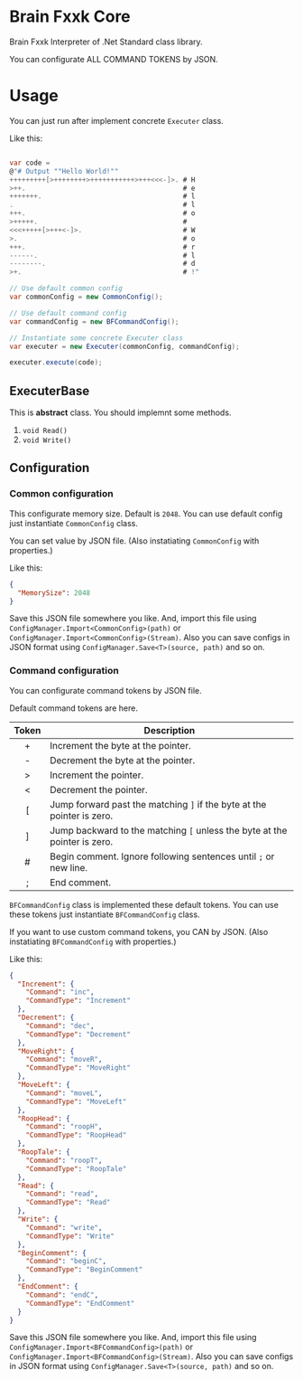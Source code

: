 # Brain Fxxk Core

Brain Fxxk Interpreter of .Net Standard class library.

You can configurate ALL COMMAND TOKENS by JSON.

# Usage

You can just run after implement concrete `Executer` class.

Like this:

```csharp

var code = 
@"# Output ""Hello World!""
+++++++++[>++++++++>+++++++++++>+++<<<-]>. # H
>++.                                       # e
+++++++.                                   # l
.                                          # l
+++.                                       # o
>+++++.                                    #  
<<<+++++[>+++<-]>.                         # W
>.                                         # o
+++.                                       # r
------.                                    # l
--------.                                  # d
>+.                                        # !"

// Use default common config
var commonConfig = new CommonConfig();

// Use default command config
var commandConfig = new BFCommandConfig();

// Instantiate some concrete Executer class
var executer = new Executer(commonConfig, commandConfig);

executer.execute(code);

```


## ExecuterBase

This is **abstract** class. You should implemnt some methods.

1. `void Read()`
1. `void Write()`

## Configuration

### Common configuration

This configurate memory size. Default is `2048`.
You can use default config just instantiate `CommonConfig` class.

You can set value by JSON file.
(Also instatiating `CommonConfig` with properties.)

Like this:

```json
{
  "MemorySize": 2048
}
```

Save this JSON file somewhere you like. And, import this file using `ConfigManager.Import<CommonConfig>(path)` or `ConfigManager.Import<CommonConfig>(Stream)`.
Also you can save configs in JSON format using `ConfigManager.Save<T>(source, path)` and so on.


### Command configuration

You can configurate command tokens by JSON file.

Default command tokens are here. 

|Token|Description|
|:-:|---|
|+|Increment the byte at the pointer.|
|-|Decrement the byte at the pointer.|
|>|Increment the pointer.|
|<|Decrement the pointer.|
|[|Jump forward past the matching `]` if the byte at the pointer is zero.|
|]|Jump backward to the matching `[` unless the byte at the pointer is zero.|
|#|Begin comment. Ignore following sentences until `;` or new line.|
|;|End comment.|

`BFCommandConfig` class is implemented these default tokens. You can use these tokens just instantiate `BFCommandConfig` class.

If you want to use custom command tokens, you CAN by JSON.
(Also instatiating `BFCommandConfig` with properties.)

Like this:

```json
{
  "Increment": {
    "Command": "inc",
    "CommandType": "Increment"
  },
  "Decrement": {
    "Command": "dec",
    "CommandType": "Decrement"
  },
  "MoveRight": {
    "Command": "moveR",
    "CommandType": "MoveRight"
  },
  "MoveLeft": {
    "Command": "moveL",
    "CommandType": "MoveLeft"
  },
  "RoopHead": {
    "Command": "roopH",
    "CommandType": "RoopHead"
  },
  "RoopTale": {
    "Command": "roopT",
    "CommandType": "RoopTale"
  },
  "Read": {
    "Command": "read",
    "CommandType": "Read"
  },
  "Write": {
    "Command": "write",
    "CommandType": "Write"
  },
  "BeginComment": {
    "Command": "beginC",
    "CommandType": "BeginComment"
  },
  "EndComment": {
    "Command": "endC",
    "CommandType": "EndComment"
  }
}
```

Save this JSON file somewhere you like. And, import this file using `ConfigManager.Import<BFCommandConfig>(path)` or `ConfigManager.Import<BFCommandConfig>(Stream)`.
Also you can save configs in JSON format using `ConfigManager.Save<T>(source, path)` and so on.
